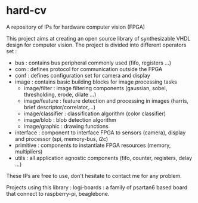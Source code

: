 hard-cv
=======

A repository of IPs for hardware computer vision (FPGA)

This project aims at creating an open source library of synthesizable VHDL design for computer vision. 
The project is divided into different operators set :

- bus : contains bus peripheral commonly used (fifo, registers ...)
- com : defines protocol for communication outside the FPGA
- conf : defines configuration set for camera and display
- image : contains basic building blocks for image processing tasks
	- image/filter : image filtering components (gaussian, sobel, thresholding, erode, dilate ...)
	- image/feature : feature detection and processing in images (harris, brief descriptor/correlator,...)
	- image/classifier : classification algorithm (color classifier)
	- image/blob : blob detection algorithm
	- image/graphic : drawing functions
- interface : component to interface FPGA to sensors (camera), display and processor (spi, memory-bus, i2c)
- primitive : components to instantiate FPGA resources (memory, multipliers)
- utils : all application agnostic components (fifo, counter, registers, delay ...)


These IPs are free to use, don't hesitate to contact me for any problem.


Projects using this library :
	logi-boards : a family of psartan6 based board that connect to raspberry-pi, beaglebone.
